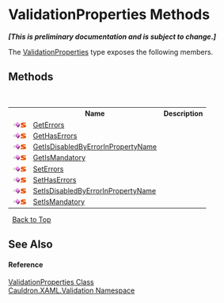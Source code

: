 # ValidationProperties Methods
 _**\[This is preliminary documentation and is subject to change.\]**_

The <a href="T_Cauldron_XAML_Validation_ValidationProperties">ValidationProperties</a> type exposes the following members.


## Methods
&nbsp;<table><tr><th></th><th>Name</th><th>Description</th></tr><tr><td>![Public method](media/pubmethod.gif "Public method")![Static member](media/static.gif "Static member")</td><td><a href="M_Cauldron_XAML_Validation_ValidationProperties_GetErrors">GetErrors</a></td><td /></tr><tr><td>![Public method](media/pubmethod.gif "Public method")![Static member](media/static.gif "Static member")</td><td><a href="M_Cauldron_XAML_Validation_ValidationProperties_GetHasErrors">GetHasErrors</a></td><td /></tr><tr><td>![Public method](media/pubmethod.gif "Public method")![Static member](media/static.gif "Static member")</td><td><a href="M_Cauldron_XAML_Validation_ValidationProperties_GetIsDisabledByErrorInPropertyName">GetIsDisabledByErrorInPropertyName</a></td><td /></tr><tr><td>![Public method](media/pubmethod.gif "Public method")![Static member](media/static.gif "Static member")</td><td><a href="M_Cauldron_XAML_Validation_ValidationProperties_GetIsMandatory">GetIsMandatory</a></td><td /></tr><tr><td>![Public method](media/pubmethod.gif "Public method")![Static member](media/static.gif "Static member")</td><td><a href="M_Cauldron_XAML_Validation_ValidationProperties_SetErrors">SetErrors</a></td><td /></tr><tr><td>![Public method](media/pubmethod.gif "Public method")![Static member](media/static.gif "Static member")</td><td><a href="M_Cauldron_XAML_Validation_ValidationProperties_SetHasErrors">SetHasErrors</a></td><td /></tr><tr><td>![Public method](media/pubmethod.gif "Public method")![Static member](media/static.gif "Static member")</td><td><a href="M_Cauldron_XAML_Validation_ValidationProperties_SetIsDisabledByErrorInPropertyName">SetIsDisabledByErrorInPropertyName</a></td><td /></tr><tr><td>![Public method](media/pubmethod.gif "Public method")![Static member](media/static.gif "Static member")</td><td><a href="M_Cauldron_XAML_Validation_ValidationProperties_SetIsMandatory">SetIsMandatory</a></td><td /></tr></table>&nbsp;
<a href="#validationproperties-methods">Back to Top</a>

## See Also


#### Reference
<a href="T_Cauldron_XAML_Validation_ValidationProperties">ValidationProperties Class</a><br /><a href="N_Cauldron_XAML_Validation">Cauldron.XAML.Validation Namespace</a><br />